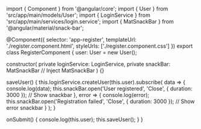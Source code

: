 import { Component } from '@angular/core';
import { User } from 'src/app/main/models/User';
import { LoginService } from 'src/app/main/services/login.service';
import { MatSnackBar } from '@angular/material/snack-bar';

@Component({
  selector: 'app-register',
  templateUrl: './register.component.html',
  styleUrls: ['./register.component.css']
})
export class RegisterComponent {
  user: User = new User();

  constructor(
    private loginService: LoginService,
    private snackBar: MatSnackBar // Inject MatSnackBar
  ) {}

  saveUser() {
    this.loginService.createUser(this.user).subscribe(
      data => {
        console.log(data);
        this.snackBar.open('User registered', 'Close', { duration: 3000 }); // Show snackbar
      },
      error => {
        console.log(error);
        this.snackBar.open('Registration failed', 'Close', { duration: 3000 }); // Show error snackbar
      }
    );
  }

  onSubmit() {
    console.log(this.user);
    this.saveUser();
  }
}